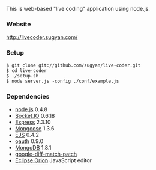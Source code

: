 This is web-based "live coding" application using node.js.

### Website
http://livecoder.sugyan.com/

### Setup
    $ git clone git://github.com/sugyan/live-coder.git
    $ cd live-coder
    $ ./setup.sh
    $ node server.js -config ./conf/example.js

### Dependencies
- [node.js](http://nodejs.org/) 0.4.8
 - [Socket.IO](http://socket.io/) 0.6.18
 - [Express](http://expressjs.com/) 2.3.10
 - [Mongoose](http://mongoosejs.com/) 1.3.6
 - [EJS](http://embeddedjs.com/) 0.4.2
 - [oauth](https://github.com/ciaranj/node-oauth) 0.9.0
- [MongoDB](http://www.mongodb.org/) 1.8.1
- [google-diff-match-patch](http://code.google.com/p/google-diff-match-patch/)
- [Eclipse Orion](http://wiki.eclipse.org/Orion) JavaScript editor
